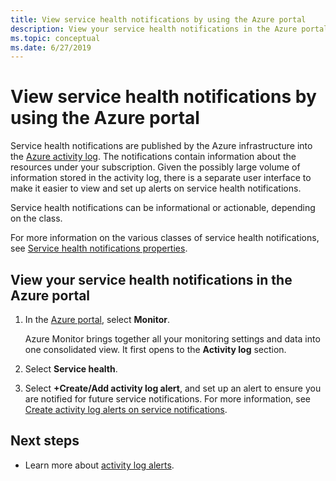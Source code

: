 ```yaml
---
title: View service health notifications by using the Azure portal
description: View your service health notifications in the Azure portal. Service health notifications are published by the Azure infrastructure into the Azure activity log.
ms.topic: conceptual
ms.date: 6/27/2019
---
```

# View service health notifications by using the Azure portal

Service health notifications are published by the Azure infrastructure into the [Azure activity log](../azure-monitor/essentials/platform-logs-overview.md).  The notifications contain information about the resources under your subscription. Given the possibly large volume of information stored in the activity log, there is a separate user interface to make it easier to view and set up alerts on service health notifications. 

Service health notifications can be informational or actionable, depending on the class.

For more information on the various classes of service health notifications, see [Service health notifications properties](service-health-notifications-properties.md).

## View your service health notifications in the Azure portal

1. In the [Azure portal](https://portal.azure.com), select **Monitor**.

    Azure Monitor brings together all your monitoring settings and data into one consolidated view. It first opens to the **Activity log** section.

1. Select **Service health**.

1. Select **+Create/Add activity log alert**, and set up an alert to ensure you are notified for future service notifications. For more information, see [Create activity log alerts on service notifications](./alerts-activity-log-service-notifications-portal.md).

## Next steps

* Learn more about [activity log alerts](/azure/azure-monitor/alerts/alerts-types).
